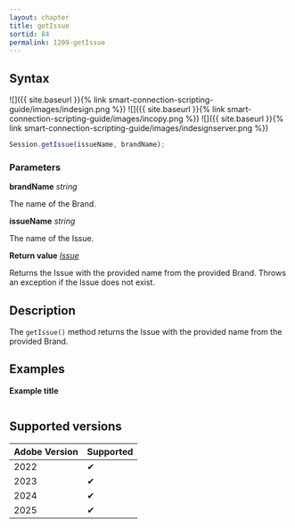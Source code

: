 ```yaml
---
layout: chapter
title: getIssue
sortid: 84
permalink: 1209-getIssue
---
```


## Syntax

![]({{ site.baseurl }}{% link smart-connection-scripting-guide/images/indesign.png %}) ![]({{ site.baseurl }}{% link smart-connection-scripting-guide/images/incopy.png %}) ![]({{ site.baseurl }}{% link smart-connection-scripting-guide/images/indesignserver.png %})

```javascript
Session.getIssue(issueName, brandName);
```

### Parameters

**brandName** _string_

The name of the Brand.

**issueName** _string_

The name of the Issue.

**Return value** _[Issue](../../EntIssue/index.md)_

Returns the Issue with the provided name from the provided Brand. Throws an exception if the Issue does not exist.

## Description

The `getIssue()` method returns the Issue with the provided name from the provided Brand.

## Examples

**Example title**

```javascript

```

## Supported versions

| Adobe Version | Supported |
| ------------- | --------- |
| 2022          | ✔         |
| 2023          | ✔         |
| 2024          | ✔         |
| 2025          | ✔         |
